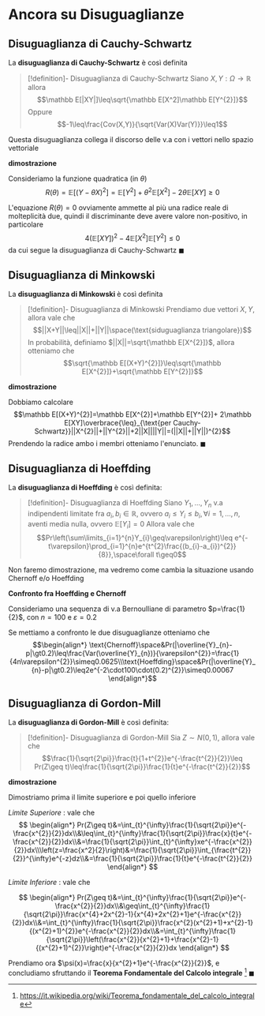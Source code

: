 # Ancora su Disuguaglianze

## Disuguaglianza di Cauchy-Schwartz

La **disuguaglianza di Cauchy-Schwartz** è così definita

>[!definition]- Disuguaglianza di Cauchy-Schwartz
>Siano $X,Y:\Omega\to\mathbb R$ allora $$\mathbb E[|XY|]\leq\sqrt{\mathbb E[X^2]\mathbb E[Y^{2}]}$$
>Oppure $$-1\leq\frac{Cov(X,Y)}{\sqrt{Var(X)Var(Y)}}\leq1$$

Questa disuguaglianza collega il discorso delle v.a con i vettori nello spazio vettoriale

**dimostrazione**

Consideriamo la funzione quadratica (in $\theta$)
$$R(\theta)=\mathbb E[(Y-\theta X)^{2}]=\mathbb E[Y^{2}]+\theta^{2}\mathbb E[X^{2}]-2\theta\mathbb E[XY]\geq0$$

L'equazione $R(\theta)=0$ ovviamente ammette al più una radice reale di molteplicità due, quindi il discriminante deve avere valore non-positivo, in particolare $$4(\mathbb E[XY])^2-4\mathbb E[X^{2}]\mathbb E[Y^{2}]\leq0$$
da cui segue la disuguaglianza di Cauchy-Schwartz $\blacksquare$
## Disuguaglianza di Minkowski

La **disuguaglianza di Minkowski** è così definita

>[!definition]- Disuguaglianza di Minkowski
>Prendiamo due vettori $X,Y$, allora vale che $$||X+Y||\leq||X||+||Y||\space(\text{siduguaglianza triangolare})$$
>In probabilità, definiamo $||X||=\sqrt{\mathbb E[X^{2}]}$, allora otteniamo che $$\sqrt{\mathbb E[(X+Y)^{2}]}\leq\sqrt{\mathbb E[X^{2}]}+\sqrt{\mathbb E[Y^{2}]}$$


**dimostrazione**

Dobbiamo calcolare $$\mathbb E[(X+Y)^{2}]=\mathbb E[X^{2}]+\mathbb E[Y^{2}]+
2\mathbb E[XY]\overbrace{\leq}_{\text{per Cauchy-Schwartz}}||X^{2}||+||Y^{2}||+2||X||||Y||=(||X||+||Y||)^{2}$$
Prendendo la radice ambo i membri otteniamo l'enunciato. $\blacksquare$
## Disuguaglianza di Hoeffding

La **disuguaglianza di Hoeffding** è così definita:

>[!definition]- Disuguaglianza di Hoeffding
>Siano $Y_{1},\dots,Y_{n}$ v.a indipendenti limitate fra $a_{i},b_{i}\in\mathbb R$, ovvero $a_i\leq Y_{i}\leq b_{i},\forall i=1,\dots,n$, aventi media nulla, ovvero $\mathbb E[Y_{i}]=0$
>Allora vale che $$Pr\left(\sum\limits_{i=1}^{n}Y_{i}\geq\varepsilon\right)\leq e^{-t\varepsilon}\prod_{i=1}^{n}e^{t^{2}\frac{(b_{i}-a_{i})^{2}}{8}},\space\forall t\geq0$$

Non faremo dimostrazione, ma vedremo come cambia la situazione usando Chernoff e/o Hoeffding

**Confronto fra Hoeffding e Chernoff**

Consideriamo una sequenza di v.a Bernoulliane di parametro $p=\frac{1}{2}$, con $n=100$ e $\varepsilon=0.2$

Se mettiamo a confronto le due disuguaglianze otteniamo che 
$$\begin{align*}
\text{Chernoff}\space&Pr(|\overline{Y}_{n}-p|\gt0.2)\leq\frac{Var(\overline{Y}_{n})}{\varepsilon^{2}}=\frac{1}{4n\varepsilon^{2}}\simeq0.0625\\\text{Hoeffding}\space&Pr(|\overline{Y}_{n}-p|\gt0.2)\leq2e^{-2\cdot100\cdot(0.2)^{2}}\simeq0.00067
\end{align*}$$

## Disuguaglianza di Gordon-Mill

La **disuguaglianza di Gordon-Mill** è così definita:

>[!definition]- Disuguaglianza di Gordon-Mill
>Sia $Z\sim N(0,1)$, allora vale che $$\frac{1}{\sqrt{2\pi}}\frac{t}{1+t^{2}}e^{-\frac{t^{2}}{2}}\leq Pr(Z\geq t)\leq\frac{1}{\sqrt{2\pi}}\frac{1}{t}e^{-\frac{t^{2}}{2}}$$

**dimostrazione**

Dimostriamo prima il limite superiore e poi quello inferiore

*Limite Superiore* : vale che 
$$
\begin{align*}
Pr(Z\geq t)&=\int_{t}^{\infty}\frac{1}{\sqrt{2\pi}}e^{-\frac{x^{2}}{2}}dx\\&\leq\int_{t}^{\infty}\frac{1}{\sqrt{2\pi}}\frac{x}{t}e^{-\frac{x^{2}}{2}}dx\\&=\frac{1}{\sqrt{2\pi}}\int_{t}^{\infty}xe^{-\frac{x^{2}}{2}}dx\\\left(z=\frac{x^2}{2}\right)&=\frac{1}{\sqrt{2\pi}}\int_{\frac{t^{2}}{2}}^{\infty}e^{-z}dz\\&=\frac{1}{\sqrt{2\pi}}\frac{1}{t}e^{-\frac{t^{2}}{2}}
\end{align*}
$$

*Limite Inferiore* : vale che

$$
\begin{align*}
Pr(Z\geq t)&=\int_{t}^{\infty}\frac{1}{\sqrt{2\pi}}e^{-\frac{x^{2}}{2}}dx\\&\geq\int_{t}^{\infty}\frac{1}{\sqrt{2\pi}}\frac{x^{4}+2x^{2}-1}{x^{4}+2x^{2}+1}e^{-\frac{x^{2}}{2}}dx\\&=\int_{t}^{\infty}\frac{1}{\sqrt{2\pi}}\frac{x^{2}(x^{2}+1)+x^{2}-1}{(x^{2}+1)^{2}}e^{-\frac{x^{2}}{2}}dx\\&=\int_{t}^{\infty}\frac{1}{\sqrt{2\pi}}\left(\frac{x^{2}}{x^{2}+1}+\frac{x^{2}-1}{(x^{2}+1)^{2}}\right)e^{-\frac{x^{2}}{2}}dx
\end{align*}
$$

Prendiamo ora $\psi(x)=\frac{x}{x^{2}+1}e^{-\frac{x^{2}}{2}}$, e concludiamo sfruttando il **Teorema Fondamentale del Calcolo integrale** [^1] $\blacksquare$  

[^1]: https://it.wikipedia.org/wiki/Teorema_fondamentale_del_calcolo_integrale
